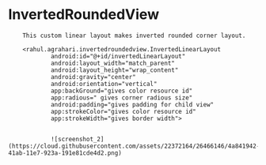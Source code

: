 # InvertedRoundedView

        This custom linear layout makes inverted rounded corner layout.
		
		<rahul.agrahari.invertedroundedview.InvertedLinearLayout
				android:id="@+id/invertedLinearLayout"
				android:layout_width="match_parent"
				android:layout_height="wrap_content"
				android:gravity="center"
				android:orientation="vertical"
				app:backGround="gives color resource id"
				app:radious=" gives corner radious size"
				android:padding="gives padding for child view"
				app:strokeColor="gives color resource id"
				app:strokeWidth="gives border width">
				
				
				![screenshot_2](https://cloud.githubusercontent.com/assets/22372164/26466146/4a841942-41ab-11e7-923a-191e81cde4d2.png)